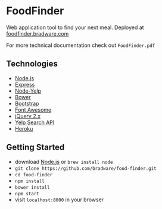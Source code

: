 # FoodFinder
Web application tool to find your next meal. Deployed at [foodfinder.bradware.com](//devcenter.heroku.com/articles/getting-started-with-nodejs#introduction)

For more technical documentation check out `FoodFinder.pdf`

## Technologies
* [Node.js](//nodejs.org/en)
* [Express](//expressjs.com)
* [Node-Yelp ](//github.com/olalonde/node-yelp)
* [Bower](//https://bower.io)
* [Bootstrap](//getbootstrap.com/)
* [Font Awesome](//fontawesome.io)
* [jQuery 2.x](//code.jquery.com)
* [Yelp Search API](//www.yelp.com/developers/documentation/v2/search_api)
* [Heroku](//devcenter.heroku.com/articles/getting-started-with-nodejs#introduction)

## Getting Started
* download [Node.js](//nodejs.org/en/download/) or `brew install node`
* `git clone https://github.com/bradware/food-finder.git`
* `cd food-finder`
* `npm install`
* `bower install`
* `npm start`
* visit `localhost:8000` in your browser
